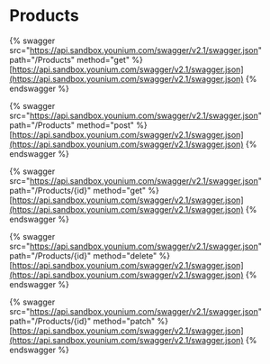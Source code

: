 # Products

{% swagger src="https://api.sandbox.younium.com/swagger/v2.1/swagger.json" path="/Products" method="get" %}
[https://api.sandbox.younium.com/swagger/v2.1/swagger.json](https://api.sandbox.younium.com/swagger/v2.1/swagger.json)
{% endswagger %}

{% swagger src="https://api.sandbox.younium.com/swagger/v2.1/swagger.json" path="/Products" method="post" %}
[https://api.sandbox.younium.com/swagger/v2.1/swagger.json](https://api.sandbox.younium.com/swagger/v2.1/swagger.json)
{% endswagger %}

{% swagger src="https://api.sandbox.younium.com/swagger/v2.1/swagger.json" path="/Products/{id}" method="get" %}
[https://api.sandbox.younium.com/swagger/v2.1/swagger.json](https://api.sandbox.younium.com/swagger/v2.1/swagger.json)
{% endswagger %}

{% swagger src="https://api.sandbox.younium.com/swagger/v2.1/swagger.json" path="/Products/{id}" method="delete" %}
[https://api.sandbox.younium.com/swagger/v2.1/swagger.json](https://api.sandbox.younium.com/swagger/v2.1/swagger.json)
{% endswagger %}

{% swagger src="https://api.sandbox.younium.com/swagger/v2.1/swagger.json" path="/Products/{id}" method="patch" %}
[https://api.sandbox.younium.com/swagger/v2.1/swagger.json](https://api.sandbox.younium.com/swagger/v2.1/swagger.json)
{% endswagger %}
